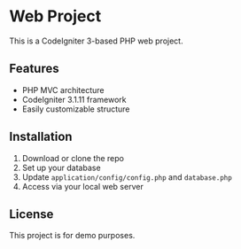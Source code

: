 # Web Project

This is a CodeIgniter 3-based PHP web project.

## Features
- PHP MVC architecture
- CodeIgniter 3.1.11 framework
- Easily customizable structure

## Installation
1. Download or clone the repo
2. Set up your database
3. Update `application/config/config.php` and `database.php`
4. Access via your local web server

## License
This project is for demo purposes.
